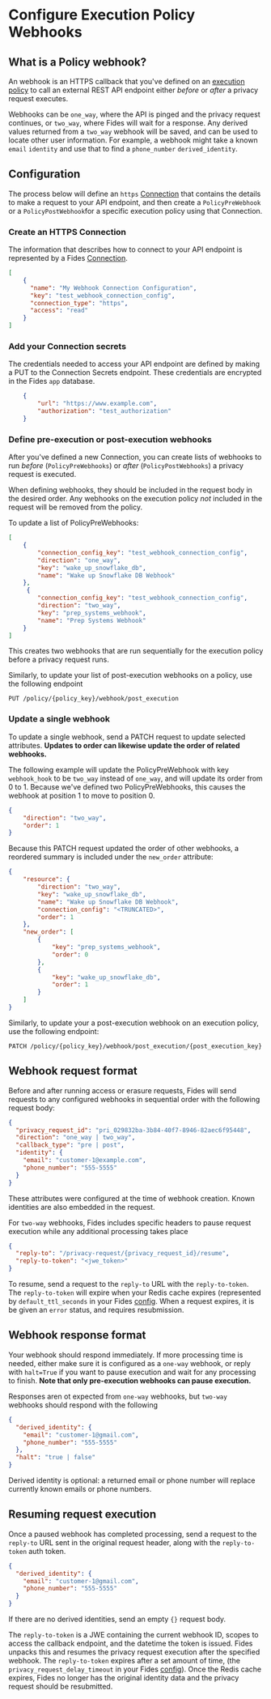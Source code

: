 
# Configure Execution Policy Webhooks

## What is a Policy webhook?

An webhook is an HTTPS callback that you've defined on an [execution policy](./execution_policies) to call an external REST API endpoint either *before* or *after* a privacy request executes.

Webhooks can be `one_way`, where the API is pinged and the privacy request continues, or `two_way`, where Fides will wait for a response. Any derived values returned from a `two_way` webhook will be saved, and can be used to locate other user information. For example, a webhook might take a known `email` `identity` and use that to find a `phone_number` `derived_identity`.

## Configuration

The process below will define an `https` [Connection](./database_connectors) that contains the details to make a request to your API endpoint, and then create a `PolicyPreWebhook` or a `PolicyPostWebhook`for a specific execution policy using that Connection.

### Create an HTTPS Connection

The information that describes how to connect to your API endpoint is represented by a Fides [Connection](./database_connectors).

```json filename="PATCH /v1/connection"
[
    {
      "name": "My Webhook Connection Configuration",
      "key": "test_webhook_connection_config",
      "connection_type": "https",
      "access": "read"
    }
]
```


### Add your Connection secrets

The credentials needed to access your API endpoint are defined by making a PUT to the Connection Secrets endpoint. These credentials are encrypted in the Fides `app` database.

```json filename="PUT /v1/connection/test_webhook_connection_config"
    {
        "url": "https://www.example.com",
        "authorization": "test_authorization"
    }
```

### Define pre-execution or post-execution webhooks

After you've defined a new Connection, you can create lists of webhooks to run *before* (`PolicyPreWebhooks`)
or *after* (`PolicyPostWebhooks`) a privacy request is executed.

When defining webhooks, they should be included in the request body in the desired order. Any webhooks on the execution policy *not* included in the request will be removed from the policy.

To update a list of PolicyPreWebhooks:

```json filename="PUT /policy/{policy_key}/webhook/pre_execution"
[
    {
        "connection_config_key": "test_webhook_connection_config",
        "direction": "one_way",
        "key": "wake_up_snowflake_db",
        "name": "Wake up Snowflake DB Webhook"
    },
     {
        "connection_config_key": "test_webhook_connection_config",
        "direction": "two_way",
        "key": "prep_systems_webhook",
        "name": "Prep Systems Webhook"
    }
]
```

This creates two webhooks that are run sequentially for the execution policy before a privacy request runs.

Similarly, to update your list of post-execution webhooks on a policy, use the following endpoint

```
PUT /policy/{policy_key}/webhook/post_execution
```

### Update a single webhook

To update a single webhook, send a PATCH request to update selected attributes. **Updates to order can likewise update the order of related webhooks.**

The following example will update the PolicyPreWebhook with key `webhook_hook` to be `two_way` instead of
`one_way`, and will update its order from 0 to 1.  Because we've defined two PolicyPreWebhooks, this causes the
webhook at position 1 to move to position 0.

```json filename="PATCH /policy/{policy_key}/webhook/pre-execution/wake_up_snowflake_db"
{
    "direction": "two_way",
    "order": 1
}
```

Because this PATCH request updated the order of other webhooks, a reordered summary is included under the
`new_order` attribute:

```json filename="Response"
{
    "resource": {
        "direction": "two_way",
        "key": "wake_up_snowflake_db",
        "name": "Wake up Snowflake DB Webhook",
        "connection_config": "<TRUNCATED>",
        "order": 1
    },
    "new_order": [
        {
            "key": "prep_systems_webhook",
            "order": 0
        },
        {
            "key": "wake_up_snowflake_db",
            "order": 1
        }
    ]
}
```

Similarly, to update your a post-execution webhook on an execution policy, use the following endpoint:

```
PATCH /policy/{policy_key}/webhook/post_execution/{post_execution_key}
```
## Webhook request format

Before and after running access or erasure requests, Fides will send requests to any configured webhooks in sequential order
with the following request body:

```json filename="POST {user-defined URL}"
{
  "privacy_request_id": "pri_029832ba-3b84-40f7-8946-82aec6f95448",
  "direction": "one_way | two_way",
  "callback_type": "pre | post",
  "identity": {
    "email": "customer-1@example.com",
    "phone_number": "555-5555"
  }
}
```

These attributes were configured at the time of webhook creation. Known identities are also embedded in the request.

For `two-way` webhooks, Fides includes specific headers to pause request execution while any additional processing takes place

```json
{
  "reply-to": "/privacy-request/{privacy_request_id}/resume",
  "reply-to-token": "<jwe_token>"
}
```

To resume, send a request to the `reply-to` URL with the `reply-to-token`.  The `reply-to-token` will
expire when your Redis cache expires (represented by `default_ttl_seconds` in your Fides [config](../../installation/configuration). When a request expires, it is be given an `error` status, and requires resubmission.

## Webhook response format

Your webhook should respond immediately. If more processing time is needed, either make sure it is configured as a
`one-way` webhook, or reply with `halt=True` if you want to pause execution and wait for any processing to finish.
**Note that only pre-execution webhooks can pause execution.**

Responses aren ot expected from `one-way` webhooks, but `two-way` webhooks should respond with the following

```json
{
  "derived_identity": {
    "email": "customer-1@gmail.com",
    "phone_number": "555-5555"
  },
  "halt": "true | false"
}
```

Derived identity is optional: a returned email or phone number will replace currently known emails or phone numbers.

## Resuming request execution

Once a paused webhook has completed processing, send a request to the `reply-to` URL sent in the original request header, along with the `reply-to-token` auth token.

```json filename="POST privacy_request/{privacy-request-id}/resume"
{
  "derived_identity": {
    "email": "customer-1@gmail.com",
    "phone_number": "555-5555"
  }
}

```

If there are no derived identities, send an empty `{}` request body.

The `reply-to-token` is a JWE containing the current webhook ID, scopes to access the callback endpoint, and the datetime the token is issued.  Fides unpacks this and resumes the privacy request execution after the specified webhook. The `reply-to-token` expires after a set amount of time, (the `privacy_request_delay_timeout` in your Fides [config](../../installation/configuration)). Once the Redis cache expires, Fides no longer has the original identity data and the privacy request should be resubmitted.